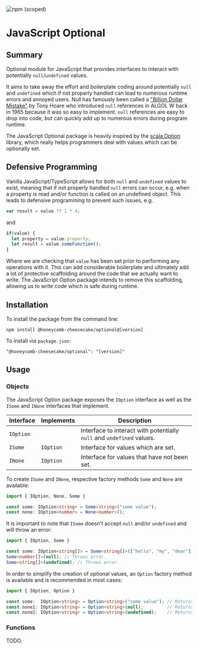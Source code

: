 ![npm (scoped)](https://img.shields.io/npm/v/@honeycomb-cheesecake/optional?style=for-the-badge)

# JavaScript Optional

## Summary

Optional module for JavaScript that provides interfaces to interact with potentially `null`/`undefined` values.

It aims to take away the effort and boilerplate coding around potentially `null` and `undefined` which if not properly handled can lead to numerous runtime errors and annoyed users. Null has famously been called a ["Billion Dollar Mistake"](https://www.infoq.com/presentations/Null-References-The-Billion-Dollar-Mistake-Tony-Hoare/) by Tony Hoare who introduced `null` references in ALGOL W back in 1965 because it was so easy to implement. `null` references are easy to drop into code, but can quickly add up to numerous errors during program runtime.

The JavaScript Optional package is heavily inspired by the [scala.Option](https://www.scala-lang.org/api/current/scala/Option.html) library, which really helps programmers deal with values which can be optionally set.

## Defensive Programming

Vanilla JavaScript/TypeScript allows for both `null` and `undefined` values to exist, meaning that if not properly handled `null` errors can occur, e.g. when a property is read and/or function is called on an undefined object. This leads to defensive programming to prevent such issues, e.g.

```typescript
var result = value ?? 1 * 4;
```

and

```typescript
if(value) {
  let property = value.property;
  let result = value.someFunction();
}
```

Where we are checking that `value` has been set prior to performing any operations with it. This can add considerable boilerplate and ultimately add a lot of protective scaffolding around the code that we actually want to write. The JavaScript Option package intends to remove this scaffolding, allowing us to write code which is safe during runtime.

## Installation

To install the package from the command line:

```
npm install @honeycomb-cheesecake/optional@[version]
```

To install via `package.json`:

```
"@honeycomb-cheesecake/optional": "[version]"
```

## Usage

### Objects

The JavaScript Option package exposes the `IOption` interface as well as the `ISome` and `INone` interfaces that implement.

| Interface | Implements | Description |
| --------- | ---------- | ----------- |
| `IOption` | | Interface to interact with potentially `null` and `undefined` values. |
| `ISome` | `IOption` | Interface for values which are set. |
| `INone` | `IOption` | Interface for values that have not been set. |

To create `ISome` and `INone`, respective factory methods `Some` and `None` are available:

```typescript
import { IOption, None, Some }

const some: IOption<string> = Some<string>("some value");
const none: IOption<number> = None<number>();
```

It is important to note that `ISome` doesn't accept `null` and/or `undefined` and will throw an error:

```typescript
import { IOption, Some }

const some: IOption<string[]> = Some<string[]>(["hello", "my", "dear"]); // Okay
Some<number[]>(null); // Throws error.
Some<string[]>(undefined); // Throws error.
```

In order to simplify the creation of optional values, an `Option` factory method is available and is recommended in most cases:

```typescript
import { IOption, Option }

const some:  IOption<string> = Option<string>("some value"); // Returns an ISome<string>.
const none1: IOption<string> = Option<string>(null);         // Returns an INone<string>.
const none2: IOption<string> = Option<string>(undefined);    // Returns an INone<string>.
```

### Functions

TODO.
